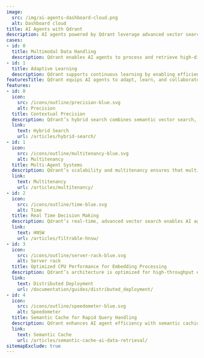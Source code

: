 ```yaml
---
image: 
  src: /img/ai-agents-dashboard-cloud.png
  alt: Dashboard cloud
title: AI Agents with Qdrant
description: AI agents powered by Qdrant leverage advanced vector search to access and retrieve high-dimensional data in real-time, enabling intelligent, Agentic-RAG driven, multi-step decision-making across dynamic environments.
cases:
- id: 0
  title: Multimodal Data Handling
  description: Qdrant enables AI agents to process and retrieve high-dimensional vectors from diverse data types (text, images, audio), supporting more comprehensive decision-making in multimodal environments.
- id: 1
  title: Adaptive Learning
  description: Qdrant supports continuous learning by enabling efficient vector retrieval and updates, allowing agents to learn and evolve based on real-time interactions and new data points.
featuresTitle: Qdrant equips AI agents to adapt, learn, and collaborate efficiently.
features:
- id: 0
  icon: 
    src: /icons/outline/precision-blue.svg
    alt: Precision
  title: Contextual Precision
  description: Qdrant’s hybrid search combines semantic vector search, lexical search, and metadata filtering, enabling AI Agents to retrieve highly relevant and contextually precise information. This enhances decision-making by allowing agents to leverage both meaning-based and keyword-based strategies, ensuring accuracy and relevance for complex queries in dynamic environments.
  link:
    text: Hybrid Search
    url: /articles/hybrid-search/
- id: 1
  icon:
    src: /icons/outline/multitenancy-blue.svg
    alt: Multitenancy
  title: Multi-Agent Systems
  description: Qdrant’s scalability and multitenancy ensures that multiple agents can collaborate in distributed systems, enabling seamless coordination and communication - key for Agentic RAG workflows.
  link:
    text: Multitenancy
    url: /articles/multitenancy/
- id: 2
  icon:
    src: /icons/outline/time-blue.svg
    alt: Time
  title: Real Time Decision Making
  description: Qdrant’s real-time, advanced vector search enables AI agents to act instantly on live data, which is crucial for time-sensitive, autonomous decision-making.
  link:
    text: HNSW
    url: /articles/filtrable-hnsw/
- id: 3
  icon:
    src: /icons/outline/server-rack-blue.svg
    alt: Server rack
  title: Optimized CPU Performance for Embedding Processing
  description: Qdrant’s architecture is optimized for high-throughput embedding processing, minimizing CPU load and preventing performance bottlenecks. This enables AI agents in Agentic RAG workflows to execute complex, multi-step tasks efficiently, ensuring smooth operation even at scale.
  link:
    text: Distributed Deployment
    url: /documentation/guides/distributed_deployment/
- id: 4
  icon:
    src: /icons/outline/speedometer-blue.svg
    alt: Speedometer
  title: Semantic Cache for Rapid Query Handling
  description: Qdrant enhances AI agent efficiency with semantic caching, which preserves results of queries based on semantic equivalence rather than exact matches. This method reduces query processing times and system load by reusing previously computed answers, essential for high-throughput AI applications.
  link:
    text: Semantic Cache
    url: /articles/semantic-cache-ai-data-retrieval/
sitemapExclude: true
---
```

